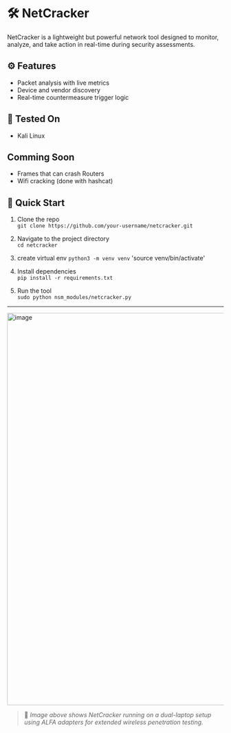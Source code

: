 

# 🛠️ NetCracker

NetCracker is a lightweight but powerful network tool designed to monitor, analyze, and take action in real-time during security assessments.


## ⚙️ Features
- Packet analysis with live metrics
- Device and vendor discovery
- Real-time countermeasure trigger logic

## 🧪 Tested On
- Kali Linux


## Comming Soon
- Frames that can crash Routers
- Wifi cracking (done with hashcat)

## 🚀 Quick Start

1. Clone the repo  
   `git clone https://github.com/your-username/netcracker.git`

2. Navigate to the project directory  
   `cd netcracker`

3. create virtual env 
  `python3 -m venv venv`
  'source venv/bin/activate'

5. Install dependencies  
   `pip install -r requirements.txt`

6. Run the tool  
   `sudo python nsm_modules/netcracker.py`

---

<img width="1215" height="911" alt="image" src="https://github.com/user-attachments/assets/2ce86603-1fa2-43c7-af7f-7a5213458646" />

> 📸 *Image above shows NetCracker running on a dual-laptop setup using ALFA adapters for extended wireless penetration testing.*

